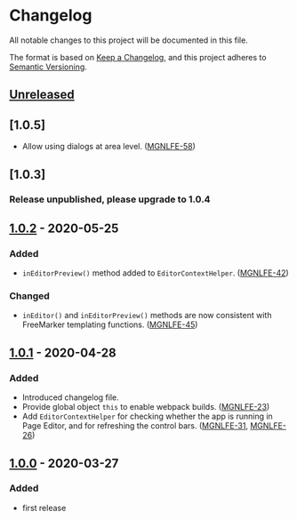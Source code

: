 # Changelog
All notable changes to this project will be documented in this file.

The format is based on [Keep a Changelog](https://keepachangelog.com/en/1.0.0/),
and this project adheres to [Semantic Versioning](https://semver.org/spec/v2.0.0.html).

## [Unreleased]

## [1.0.5]
 - Allow using dialogs at area level. ([MGNLFE-58](https://jira.magnolia-cms.com/browse/MGNLFE-58))

## [1.0.3]
### Release unpublished, please upgrade to 1.0.4

## [1.0.2] - 2020-05-25
### Added
- `inEditorPreview()` method added to `EditorContextHelper`. ([MGNLFE-42](https://jira.magnolia-cms.com/browse/MGNLFE-42))

### Changed
- `inEditor()` and `inEditorPreview()` methods are now consistent with FreeMarker templating functions. ([MGNLFE-45](https://jira.magnolia-cms.com/browse/MGNLFE-45))

## [1.0.1] - 2020-04-28
### Added
- Introduced changelog file.
- Provide global object `this` to enable webpack builds. ([MGNLFE-23](https://jira.magnolia-cms.com/browse/MGNLFE-23))
- Add `EditorContextHelper` for checking whether the app is running in Page Editor, and for refreshing the control bars. ([MGNLFE-31](https://jira.magnolia-cms.com/browse/MGNLFE-31), [MGNLFE-26](https://jira.magnolia-cms.com/browse/MGNLFE-26))

## [1.0.0] - 2020-03-27
### Added
- first release

[Unreleased]: https://git.magnolia-cms.com/projects/MODULES/repos/frontend-helpers/browse/packages/template-annotations
[1.0.2]: https://www.npmjs.com/package/@magnolia/template-annotations/v/1.0.2
[1.0.1]: https://www.npmjs.com/package/@magnolia/template-annotations/v/1.0.1
[1.0.0]: https://www.npmjs.com/package/@magnolia/template-annotations/v/1.0.0
